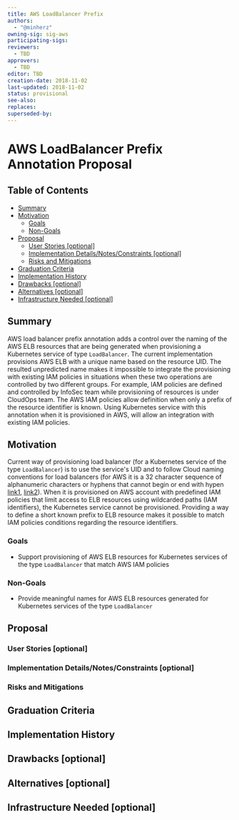 ```yaml
---
title: AWS LoadBalancer Prefix
authors:
  - "@minherz"
owning-sig: sig-aws
participating-sigs:
reviewers:
  - TBD
approvers:
  - TBD
editor: TBD
creation-date: 2018-11-02
last-updated: 2018-11-02
status: provisional
see-also:
replaces:
superseded-by:
---
```


# AWS LoadBalancer Prefix Annotation Proposal

## Table of Contents

<!-- toc -->
- [Summary](#summary)
- [Motivation](#motivation)
  - [Goals](#goals)
  - [Non-Goals](#non-goals)
- [Proposal](#proposal)
  - [User Stories [optional]](#user-stories-optional)
  - [Implementation Details/Notes/Constraints [optional]](#implementation-detailsnotesconstraints-optional)
  - [Risks and Mitigations](#risks-and-mitigations)
- [Graduation Criteria](#graduation-criteria)
- [Implementation History](#implementation-history)
- [Drawbacks [optional]](#drawbacks-optional)
- [Alternatives [optional]](#alternatives-optional)
- [Infrastructure Needed [optional]](#infrastructure-needed-optional)
<!-- /toc -->

## Summary
AWS load balancer prefix annotation adds a control over the naming of the AWS ELB resources that are being generated when provisioning a Kubernetes service of type `LoadBalancer`. The current implementation provisions AWS ELB with a unique name based on the resource UID. The resulted unpredicted name makes it impossible to integrate the provisioning with existing IAM policies in situations when these two operations are controlled by two different groups. For example, IAM policies are defined and controlled by InfoSec team while provisioning of resources is under CloudOps team. The AWS IAM policies allow definition when only a prefix of the resource identifier is known. Using Kubernetes service with this annotation when it is provisioned in AWS, will allow an integration with existing IAM policies.

## Motivation
Current way of provisioning load balancer (for a Kubernetes service of the type `LoadBalancer`) is to use the service's UID and to follow Cloud  naming conventions for load balancers (for AWS it is a 32 character sequence of alphanumeric characters or hyphens that cannot begin or end with hypen [link1](https://docs.aws.amazon.com/elasticloadbalancing/2012-06-01/APIReference/API_CreateLoadBalancer.html), [link2](https://docs.aws.amazon.com/cli/latest/reference/elbv2/create-load-balancer.html)). When it is provisioned on AWS account with predefined IAM policies that limit access to ELB resources using wildcarded paths (IAM identifiers), the Kubernetes service cannot be provisioned. Providing a way to define a short known prefix to ELB resource makes it possible to match IAM policies conditions regarding the resource identifiers.

### Goals
* Support provisioning of AWS ELB resources for Kubernetes services of the type `LoadBalancer` that match AWS IAM policies
### Non-Goals
* Provide meaningful names for AWS ELB resources generated for Kubernetes services of the type `LoadBalancer`

## Proposal

### User Stories [optional]

### Implementation Details/Notes/Constraints [optional]

### Risks and Mitigations

## Graduation Criteria

## Implementation History

## Drawbacks [optional]

## Alternatives [optional]

## Infrastructure Needed [optional]